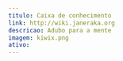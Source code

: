 ```yaml
---
titulo: Caixa de conhecimento
link: http://wiki.janeraka.org
descricao: Adubo para a mente
imagem: kiwix.png
ativo:
---
```

